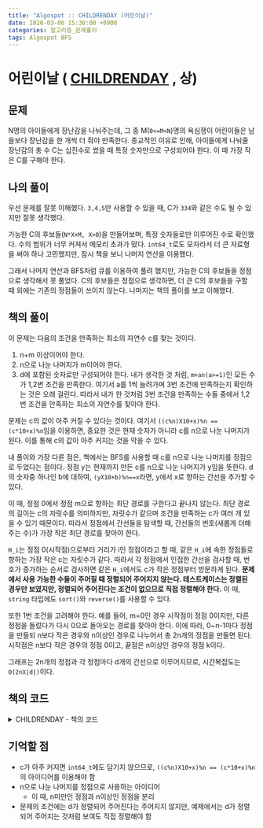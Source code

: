 ```yaml
---
title: "Algospot :: CHILDRENDAY (어린이날)"
date: 2020-03-06 15:30:00 +0900
categories: 알고리즘_문제풀이 
tags: Algospot BFS
---
```


# 어린이날 ( [CHILDRENDAY](https://algospot.com/judge/problem/read/CHILDRENDAY) , 상)

## 문제  
N명의 아이들에게 장난감을 나눠주는데, 그 중 M(`0<=M<N`)명의 욕심쟁이 어린이들은 남들보다 장난감을 한 개씩 더 줘야 만족한다. 종교적인 이유로 인해, 아이들에게 나눠줄 장난감의 총 수 C는 십진수로 썼을 때 특정 숫자만으로 구성되어야 한다. 이 때 가장 작은 C를 구해야 한다.

## 나의 풀이  
우선 문제를 잘못 이해했다. `3,4,5`만 사용할 수 있을 때, C가 `334`와 같은 수도 될 수 있지만 잘못 생각했다.  

가능한 C의 후보들(`N*X+M, X>0`)을 만들어보며, 특정 숫자들로만 이루어진 수로 확인했다. 수의 범위가 너무 커져서 메모리 초과가 떴다. `int64_t`로도 모자라서 더 큰 자료형을 써야 하나 고민했지만, 잠시 책을 보니 나머지 연산을 이용했다. 

그래서 나머지 연산과 BFS처럼 큐를 이용하여 풀려 했지만, 가능한 C의 후보들을 정점으로 생각해서 못 풀었다. C의 후보들은 정점으로 생각하면, 더 큰 C의 후보들을 구할 때 외에는 기존의 정점들이 쓰이지 않는다. 나머지는 책의 풀이를 보고 이해했다. 


## 책의 풀이  
이 문제는 다음의 조건을 만족하는 최소의 자연수 c를 찾는 것이다.
1. n+m 이상이어야 한다.
1. n으로 나눈 나머지가 m이어야 한다.
1. d에 포함된 숫자로만 구성되어야 한다.
내가 생각한 것 처럼, `m+an(a>=1)`인 모든 수가 1,2번 조건을 만족한다. 여기서 a를 1씩 늘려가며 3번 조건에 만족하는지 확인하는 것은 오래 걸린다. 따라서 내가 한 것처럼 3번 조건을 만족하는 수들 중에서 1,2번 조건을 만족하는 최소의 자연수를 찾아야 한다.  

문제는 c의 값이 아주 커질 수 있다는 것이다. 여기서 `((c%n)X10+x)%n == (c*10+x)%n`임을 이용하면, 중요한 것은 현재 숫자가 아니라 c를 n으로 나눈 나머지가 된다. 이를 통해 c의 값이 아주 커지는 것을 막을 수 있다. 

내 풀이와 가장 다른 점은, 책에서는 BFS를 사용할 때 c를 n으로 나눈 나머지를 정점으로 두었다는 점이다. 정점 y는 현재까지 만든 c를 n으로 나눈 나머지가 y임을 뜻한다. d의 숫자중 하나인 b에 대하여, `(yX10+b)%n==x`라면, y에서 x로 향하는 간선을 추가할 수 있다.  

이 때, 정점 0에서 정점 m으로 향하는 최단 경로를 구한다고 끝나지 않는다. 최단 경로의 길이는 c의 자릿수를 의미하지만, 자릿수가 같으며 조건을 만족하는 c가 여러 개 있을 수 있기 때문이다. 따라서 정점에서 간선들을 탐색할 때, 간선들의 번호(새롭게 더해주는 수)가 가장 작은 최단 경로를 찾아야 한다.  

`H_i`는 정점 0(시작점)으로부터 거리가 i인 정점이라고 할 때, 같은 `H_i`에 속한 정점들로 향하는 가장 작은 c는 자릿수가 같다. 따라서 각 정점에서 인접한 간선을 검사할 때, 번호가 증가하는 순서로 검사하면 같은 `H_i`에서도 c가 작은 정점부터 방문하게 된다. **문제에서 사용 가능한 수들이 주어질 때 정렬되어 주어지지 않는다. 테스트케이스는 정렬된 경우만 보였지만, 정렬되어 주어진다는 조건이 없으므로 직접 정렬해야 한다.** 이 때, `string` 타입에도 `sort()`와 `reverse()`를 사용할 수 있다.

또한 1번 조건을 고려해야 한다. 예를 들어, m=0인 경우 시작점이 정점 0이지만, 다른 정점을 들렀다가 다시 0으로 돌아오는 경로를 찾아야 한다. 이에 따라, 0~n-1마다 정점을 만들되 n보다 작은 경우와 n이상인 경우로 나누어서 총 2n개의 정점을 만들면 된다. 시작점은 n보다 작은 경우의 정점 0이고, 끝점은 n이상인 경우의 정점 k이다.

그래프는 2n개의 정점과 각 정점마다 d개의 간선으로 이루어지므로, 시간복잡도는 `O(2nX|d|)`이다.

## 책의 코드

<details>
<summary>CHILDRENDAY - 책의 코드 </summary>
<div markdown="1">

```
#include <bits/stdc++.h>
using namespace std;

int n, m;
queue<int> q;
vector<int> edges[10001];
int parent[20001], keep[20001];
string avail;
int main()
{
    ios::sync_with_stdio(false);
    cin.tie(NULL);
    int tc;
    cin >> tc;
    while (tc--)
    {
        cin >> avail;
        cin >> n >> m;
        memset(parent, -1, sizeof(int) * 2 * n);
        memset(keep, -1, sizeof(int) * 2 * n);
        
        sort(avail.begin(),avail.end());

        while (!q.empty())
            q.pop();
        q.push(0);
        parent[0] = 0;
        while (!q.empty())
        {
            int a = q.front();
            q.pop();
            for (int j = 0; j < avail.length(); j++)
            {
                int x = avail[j] - '0';
                if (10 * a + x < n)
                {
                    if (parent[10 * a + x] != -1)
                        continue;
                    q.push(10 * a + x);
                    parent[10 * a + x] = a;
                    keep[10 * a + x] = x;
                }
                else
                {
                    if (parent[n + (10 * a + x) % n] != -1)
                        continue;
                    q.push(n + (10 * a + x) % n);
                    parent[n + (10 * a + x) % n] = a;
                    keep[n + (10 * a + x) % n] = x;
                }
            }
        }
        list<int> route;
        int here = m + n;
        while (here != parent[here] && parent[here] != -1)
        {
            route.push_back(keep[here]);
            here = parent[here];
        }
        reverse(route.begin(), route.end());
        if (route.size() > 0)
            for (auto z : route)
                cout << z;
        else
            cout << "IMPOSSIBLE";
        cout << "\n";
    }

    return 0;
}

```
</div>
</details>  

 
## 기억할 점
- c가 아주 커지면 `int64_t`에도 담기지 않으므로, `((c%n)X10+x)%n == (c*10+x)%n`의 아이디어를 이용해야 함
- n으로 나눈 나머지를 정점으로 사용하는 아이디어
  - 이 때, n미만인 정점과 n이상인 정점을 분리
- 문제의 조건에는 d가 정렬되어 주어진다는 주어지지 않지만, 예제에서는 d가 정렬되어 주어지는 것처럼 보여도 직접 정렬해야 함